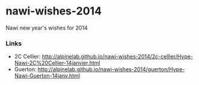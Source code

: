 nawi-wishes-2014
================

Nawi new year's wishes for 2014

### Links

* 2C Cellier: http://alpinelab.github.io/nawi-wishes-2014/2c-cellier/Hype-Nawi-2C%20Cellier-14janvier.html
* Guerton: http://alpinelab.github.io/nawi-wishes-2014/guerton/Hype-Nawi-Guerton-14janv.html
